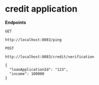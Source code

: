 # credit application

**Endpoints**

```
GET

http://localhost:8083/ping
```


```
POST

http://localhost:8083/credit/verification

{
  "loanApplicationId": "123",
  "income": 100000
}

```